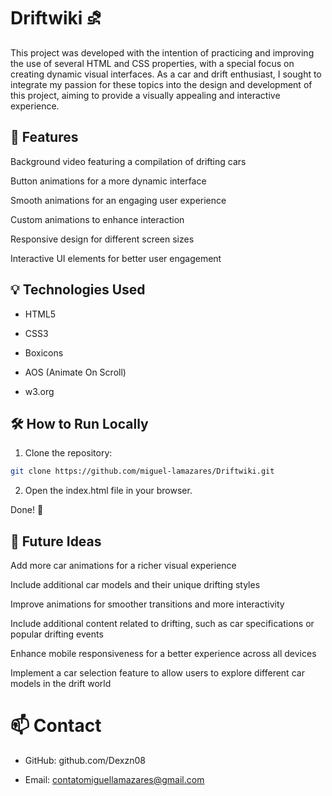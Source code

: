 # Driftwiki ⛐
This project was developed with the intention of practicing and improving the use of several HTML and CSS properties, with a special focus on creating dynamic visual interfaces. As a car and drift enthusiast, I sought to integrate my passion for these topics into the design and development of this project, aiming to provide a visually appealing and interactive experience.

## 🎨 Features
Background video featuring a compilation of drifting cars

Button animations for a more dynamic interface

Smooth animations for an engaging user experience

Custom animations to enhance interaction

Responsive design for different screen sizes

Interactive UI elements for better user engagement

## 💡 Technologies Used
* HTML5

* CSS3

* Boxicons

* AOS (Animate On Scroll)

* w3.org

## 🛠 How to Run Locally
1. Clone the repository:

```bash
git clone https://github.com/miguel-lamazares/Driftwiki.git
```
2. Open the index.html file in your browser.

Done! 🎉

## 🚀 Future Ideas
Add more car animations for a richer visual experience

Include additional car models and their unique drifting styles

Improve animations for smoother transitions and more interactivity

Include additional content related to drifting, such as car specifications or popular drifting events

Enhance mobile responsiveness for a better experience across all devices

Implement a car selection feature to allow users to explore different car models in the drift world

# 📫 Contact
* GitHub: github.com/Dexzn08

* Email: contatomiguellamazares@gmail.com

